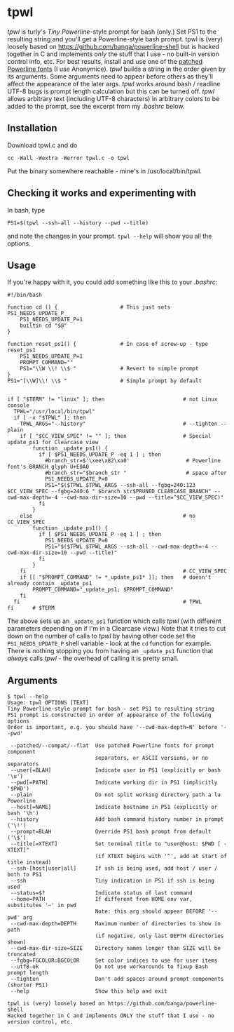 # tpwl

*tpwl* is turly's _Tiny Powerline_-style prompt for bash (only.)
Set PS1 to the resulting string and you'll get a Powerline-style bash prompt.
tpwl is (very) loosely based on https://github.com/banga/powerline-shell but is hacked together in C and implements _only_ the stuff that I use - no built-in version control info, etc.
For best results, install and use one of the [patched Powerline fonts](https://github.com/powerline/fonts) (I use Anonymice).
_tpwl_ builds a string in the order given by its arguments.  Some arguments need to appear before others as they'll affect the appearance of the later args.
_tpwl_ works around bash / readline UTF-8 bugs is prompt length calculation but this can be turned off.
_tpwl_ allows arbitrary text (including UTF-8 characters) in arbitrary colors to be added to the prompt, see the excerpt from my _.bashrc_ below.

## Installation
Download tpwl.c and do
```
cc -Wall -Wextra -Werror tpwl.c -o tpwl
```
Put the binary somewhere reachable - mine's in /usr/local/bin/tpwl.

## Checking it works and experimenting with 

In bash, type
```
PS1=$(tpwl --ssh-all --history --pwd --title)
```
and note the changes in your prompt.  `tpwl --help` will show you all the options.

## Usage

If you're happy with it, you could add something like this to your _.bashrc_:
```
#!/bin/bash

function cd () {                    # This just sets PS1_NEEDS_UPDATE_P
    PS1_NEEDS_UPDATE_P=1
    builtin cd "$@"
}

function reset_ps1() {              # In case of screw-up - type reset_ps1
    PS1_NEEDS_UPDATE_P=1
    PROMPT_COMMAND=""
    PS1="\\W \\! \\$ "              # Revert to simple prompt
}
PS1="[\\W]\\! \\$ "                 # Simple prompt by default


if [ "$TERM" != "linux" ]; then                         # not Linux console
  TPWL="/usr/local/bin/tpwl"
  if [ -x "$TPWL" ]; then
    TPWL_ARGS="--history"                               # --tighten --plain
    if [ "$CC_VIEW_SPEC" != "" ]; then                  # Special update_ps1 for Clearcase view
        function _update_ps1() {
          if [ $PS1_NEEDS_UPDATE_P -eq 1 ] ; then
            #branch_str=$'\xee\x82\xa0'                  # Powerline font's BRANCH glyph U+E0A0
            #branch_str="$branch_str "                   # space after
            PS1_NEEDS_UPDATE_P=0
            PS1="$($TPWL $TPWL_ARGS --ssh-all --fgbg=240:123 $CC_VIEW_SPEC --fgbg=240:6 " $branch_str$PRUNED_CLEARCASE_BRANCH" --cwd-max-depth=-4 --cwd-max-dir-size=10 --pwd --title=^$CC_VIEW_SPEC)"
          fi
        }
    else                                                # no CC_VIEW_SPEC
        function _update_ps1() {
          if [ $PS1_NEEDS_UPDATE_P -eq 1 ] ; then
            PS1_NEEDS_UPDATE_P=0
            PS1="$($TPWL $TPWL_ARGS --ssh-all --cwd-max-depth=-4 --cwd-max-dir-size=10 --pwd --title)"
          fi
        }
    fi                                                  # CC_VIEW_SPEC
    if [[ "$PROMPT_COMMAND" != *_update_ps1* ]]; then   # doesn't already contain _update_ps1
        PROMPT_COMMAND="_update_ps1; $PROMPT_COMMAND"
    fi
  fi                                                    # TPWL
fi      # $TERM
```
The above sets up an `_update_ps1` function which calls _tpwl_ (with different parameters depending on if I'm in a Clearcase view.)  Note that it tries to cut down on the number of calls to _tpwl_ by having other code set the `PS1_NEEDS_UPDATE_P` shell variable - look at the `cd` function for example. 
There is nothing stopping you from having an `_update_ps1` function that *always* calls _tpwl_ - the overhead of calling it is pretty small.

## Arguments
```
$ tpwl --help
Usage: tpwl OPTIONS [TEXT]
Tiny Powerline-style prompt for bash - set PS1 to resulting string
PS1 prompt is constructed in order of appearance of the following options
Order is important, e.g. you should have '--cwd-max-depth=N' before '--pwd'

 --patched/--compat/--flat  Use patched Powerline fonts for prompt component
                            separators, or ASCII versions, or no separators
 --user[=BLAH]              Indicate user in PS1 (explicitly or bash '\u')
 --pwd[=PATH]               Indicate working dir in PS1 (implicitly '$PWD')
 --plain                    Do not split working directory path a la Powerline
 --host[=NAME]              Indicate hostname in PS1 (explicitly or bash '\h')
 --history                  Add bash command history number in prompt ('\!')
 --prompt=BLAH              Override PS1 bash prompt from default ('\$')
 --title[=XTEXT]            Set terminal title to "user@host: $PWD [ - XTEXT]"
                            (if XTEXT begins with '^', add at start of title instead)
 --ssh-[host|user|all]      If ssh is being used, add host / user / both to PS1
 --ssh                      Tiny indication in PS1 if ssh is being used
 --status=$?                Indicate status of last command
 --home=PATH                If different from HOME env var, substitutes '~' in pwd
                            Note: this arg should appear BEFORE '--pwd' arg
 --cwd-max-depth=DEPTH      Maximum number of directories to show in path
                            (if negative, only last DEPTH directories shown)
 --cwd-max-dir-size=SIZE    Directory names longer than SIZE will be truncated
 --fgbg=FGCOLOR:BGCOLOR     Set color indices to use for user items
 --utf8-ok                  Do not use workarounds to fixup Bash prompt length
 --tighten                  Don't add spaces around prompt components (shorter PS1)
 --help                     Show this help and exit

tpwl is (very) loosely based on https://github.com/banga/powerline-shell
Hacked together in C and implements ONLY the stuff that I use - no version control, etc.
```

